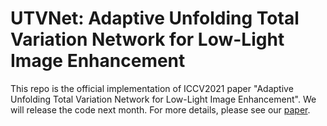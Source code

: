 # UTVNet: Adaptive Unfolding Total Variation Network for Low-Light Image Enhancement

This repo is the official implementation of ICCV2021 paper "Adaptive Unfolding Total Variation Network for Low-Light Image Enhancement". We will  release the code next month. For more details, please see our [paper](https://arxiv.org/abs/2110.00984).


